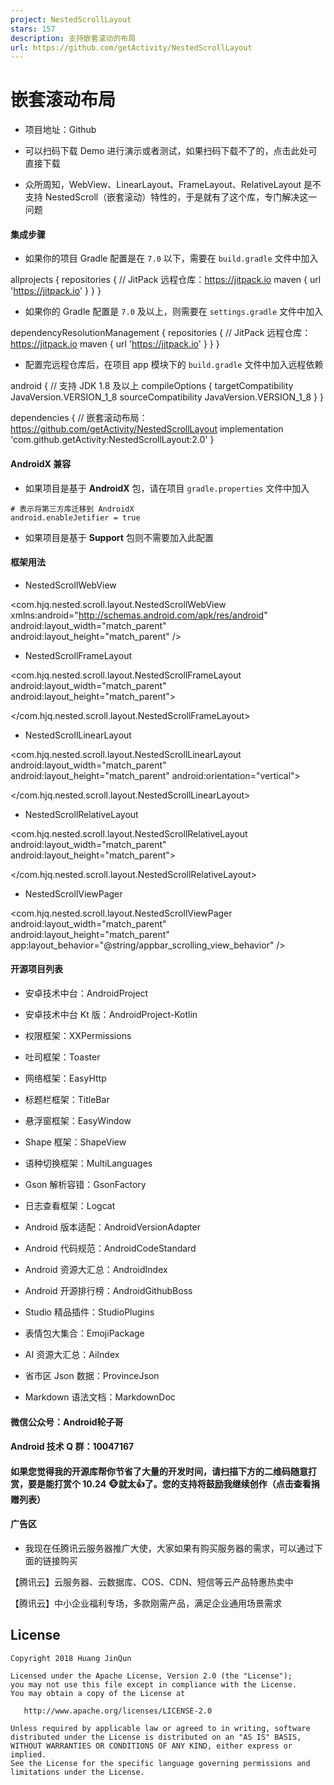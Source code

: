 ```yaml
---
project: NestedScrollLayout
stars: 157
description: 支持嵌套滚动的布局
url: https://github.com/getActivity/NestedScrollLayout
---
```


嵌套滚动布局
======

-   项目地址：Github
    
-   可以扫码下载 Demo 进行演示或者测试，如果扫码下载不了的，点击此处可直接下载
    

-   众所周知，WebView、LinearLayout、FrameLayout、RelativeLayout 是不支持 NestedScroll（嵌套滚动）特性的，于是就有了这个库，专门解决这一问题

#### 集成步骤

-   如果你的项目 Gradle 配置是在 `7.0` 以下，需要在 `build.gradle` 文件中加入

allprojects {
    repositories {
        // JitPack 远程仓库：https://jitpack.io
        maven { url 'https://jitpack.io' }
    }
}

-   如果你的 Gradle 配置是 `7.0` 及以上，则需要在 `settings.gradle` 文件中加入

dependencyResolutionManagement {
    repositories {
        // JitPack 远程仓库：https://jitpack.io
        maven { url 'https://jitpack.io' }
    }
}

-   配置完远程仓库后，在项目 app 模块下的 `build.gradle` 文件中加入远程依赖

android {
    // 支持 JDK 1.8 及以上
    compileOptions {
        targetCompatibility JavaVersion.VERSION\_1\_8
        sourceCompatibility JavaVersion.VERSION\_1\_8
    }
}

dependencies {
    // 嵌套滚动布局：https://github.com/getActivity/NestedScrollLayout
    implementation 'com.github.getActivity:NestedScrollLayout:2.0'
}

#### AndroidX 兼容

-   如果项目是基于 **AndroidX** 包，请在项目 `gradle.properties` 文件中加入

```
# 表示将第三方库迁移到 AndroidX
android.enableJetifier = true
```

-   如果项目是基于 **Support** 包则不需要加入此配置

#### 框架用法

-   NestedScrollWebView

<com.hjq.nested.scroll.layout.NestedScrollWebView
    xmlns:android\="http://schemas.android.com/apk/res/android"
    android:layout\_width\="match\_parent"
    android:layout\_height\="match\_parent" />

-   NestedScrollFrameLayout

<com.hjq.nested.scroll.layout.NestedScrollFrameLayout
    android:layout\_width\="match\_parent"
    android:layout\_height\="match\_parent"\>
    
</com.hjq.nested.scroll.layout.NestedScrollFrameLayout>

-   NestedScrollLinearLayout

<?xml version\="1.0" encoding\="utf-8"?>
<com.hjq.nested.scroll.layout.NestedScrollLinearLayout
    android:layout\_width\="match\_parent"
    android:layout\_height\="match\_parent"
    android:orientation\="vertical"\>

</com.hjq.nested.scroll.layout.NestedScrollLinearLayout>

-   NestedScrollRelativeLayout

<?xml version\="1.0" encoding\="utf-8"?>
<com.hjq.nested.scroll.layout.NestedScrollRelativeLayout
    android:layout\_width\="match\_parent"
    android:layout\_height\="match\_parent"\>

</com.hjq.nested.scroll.layout.NestedScrollRelativeLayout>

-   NestedScrollViewPager

<com.hjq.nested.scroll.layout.NestedScrollViewPager
    android:layout\_width\="match\_parent"
    android:layout\_height\="match\_parent"
    app:layout\_behavior\="@string/appbar\_scrolling\_view\_behavior" />

#### 开源项目列表

-   安卓技术中台：AndroidProject
    
-   安卓技术中台 Kt 版：AndroidProject-Kotlin
    
-   权限框架：XXPermissions
    
-   吐司框架：Toaster
    
-   网络框架：EasyHttp
    
-   标题栏框架：TitleBar
    
-   悬浮窗框架：EasyWindow
    
-   Shape 框架：ShapeView
    
-   语种切换框架：MultiLanguages
    
-   Gson 解析容错：GsonFactory
    
-   日志查看框架：Logcat
    
-   Android 版本适配：AndroidVersionAdapter
    
-   Android 代码规范：AndroidCodeStandard
    
-   Android 资源大汇总：AndroidIndex
    
-   Android 开源排行榜：AndroidGithubBoss
    
-   Studio 精品插件：StudioPlugins
    
-   表情包大集合：EmojiPackage
    
-   AI 资源大汇总：AiIndex
    
-   省市区 Json 数据：ProvinceJson
    
-   Markdown 语法文档：MarkdownDoc
    

#### 微信公众号：Android轮子哥

#### Android 技术 Q 群：10047167

#### 如果您觉得我的开源库帮你节省了大量的开发时间，请扫描下方的二维码随意打赏，要是能打赏个 10.24 🐵就太👍了。您的支持将鼓励我继续创作（点击查看捐赠列表）

#### 广告区

-   我现在任腾讯云服务器推广大使，大家如果有购买服务器的需求，可以通过下面的链接购买

【腾讯云】云服务器、云数据库、COS、CDN、短信等云产品特惠热卖中

【腾讯云】中小企业福利专场，多款刚需产品，满足企业通用场景需求

License
-------

```
Copyright 2018 Huang JinQun

Licensed under the Apache License, Version 2.0 (the "License");
you may not use this file except in compliance with the License.
You may obtain a copy of the License at

   http://www.apache.org/licenses/LICENSE-2.0

Unless required by applicable law or agreed to in writing, software
distributed under the License is distributed on an "AS IS" BASIS,
WITHOUT WARRANTIES OR CONDITIONS OF ANY KIND, either express or implied.
See the License for the specific language governing permissions and
limitations under the License.
```
